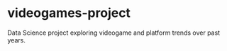 # videogames-project
Data Science project exploring videogame and platform trends over past years. 
